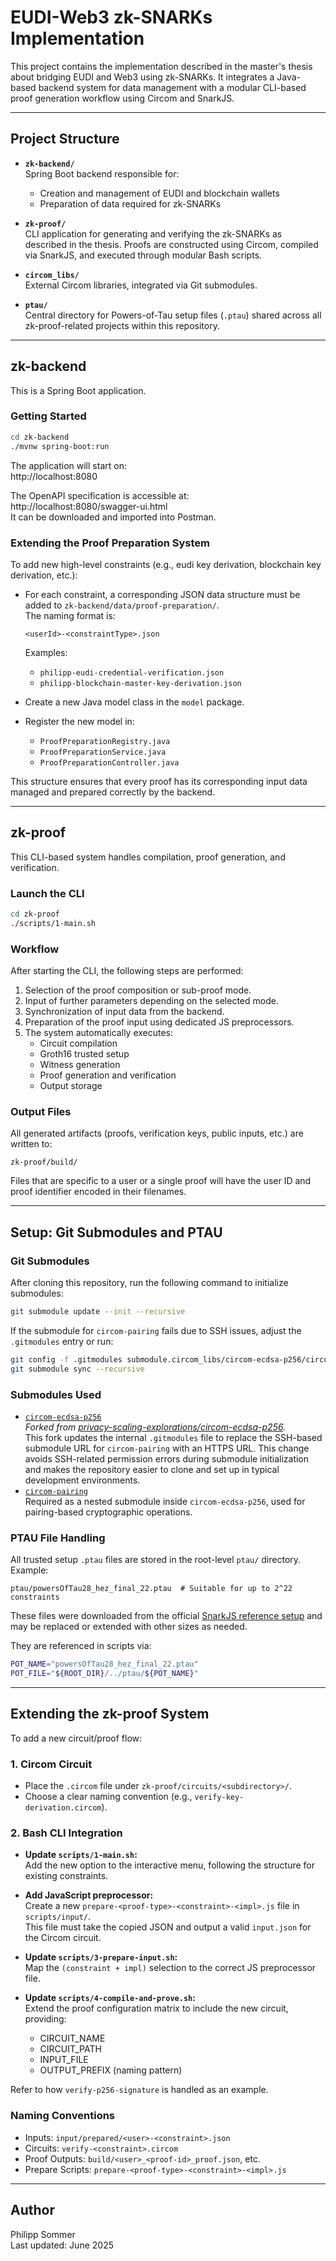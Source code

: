 # EUDI-Web3 zk-SNARKs Implementation

This project contains the implementation described in the master's thesis about bridging EUDI and Web3 using zk-SNARKs. It integrates a Java-based backend system for data management with a modular CLI-based proof generation workflow using Circom and SnarkJS.

---

## Project Structure

- **`zk-backend/`**  
  Spring Boot backend responsible for:

  - Creation and management of EUDI and blockchain wallets
  - Preparation of data required for zk-SNARKs

- **`zk-proof/`**  
  CLI application for generating and verifying the zk-SNARKs as described in the thesis. Proofs are constructed using Circom, compiled via SnarkJS, and executed through modular Bash scripts.

- **`circom_libs/`**  
  External Circom libraries, integrated via Git submodules.

- **`ptau/`**  
  Central directory for Powers-of-Tau setup files (`.ptau`) shared across all zk-proof-related projects within this repository.

---

## zk-backend

This is a Spring Boot application.

### Getting Started

```bash
cd zk-backend
./mvnw spring-boot:run
```

The application will start on:  
http://localhost:8080

The OpenAPI specification is accessible at:  
http://localhost:8080/swagger-ui.html  
It can be downloaded and imported into Postman.

### Extending the Proof Preparation System

To add new high-level constraints (e.g., eudi key derivation, blockchain key derivation, etc.):

- For each constraint, a corresponding JSON data structure must be added to `zk-backend/data/proof-preparation/`.  
  The naming format is:

  ```
  <userId>-<constraintType>.json
  ```

  Examples:

  - `philipp-eudi-credential-verification.json`
  - `philipp-blockchain-master-key-derivation.json`

- Create a new Java model class in the `model` package.
- Register the new model in:
  - `ProofPreparationRegistry.java`
  - `ProofPreparationService.java`
  - `ProofPreparationController.java`

This structure ensures that every proof has its corresponding input data managed and prepared correctly by the backend.

---

## zk-proof

This CLI-based system handles compilation, proof generation, and verification.

### Launch the CLI

```bash
cd zk-proof
./scripts/1-main.sh
```

### Workflow

After starting the CLI, the following steps are performed:

1. Selection of the proof composition or sub-proof mode.
2. Input of further parameters depending on the selected mode.
3. Synchronization of input data from the backend.
4. Preparation of the proof input using dedicated JS preprocessors.
5. The system automatically executes:
   - Circuit compilation
   - Groth16 trusted setup
   - Witness generation
   - Proof generation and verification
   - Output storage

### Output Files

All generated artifacts (proofs, verification keys, public inputs, etc.) are written to:

```
zk-proof/build/
```

Files that are specific to a user or a single proof will have the user ID and proof identifier encoded in their filenames.

---

## Setup: Git Submodules and PTAU

### Git Submodules

After cloning this repository, run the following command to initialize submodules:

```bash
git submodule update --init --recursive
```

If the submodule for `circom-pairing` fails due to SSH issues, adjust the `.gitmodules` entry or run:

```bash
git config -f .gitmodules submodule.circom_libs/circom-ecdsa-p256/circuits/circom-pairing.url https://github.com/yi-sun/circom-pairing.git
git submodule sync --recursive
```

### Submodules Used

- [`circom-ecdsa-p256`](https://github.com/sommer-ph/circom-ecdsa-p256)  
  _Forked from [privacy-scaling-explorations/circom-ecdsa-p256](https://github.com/privacy-scaling-explorations/circom-ecdsa-p256)._  
  This fork updates the internal `.gitmodules` file to replace the SSH-based submodule URL for `circom-pairing` with an HTTPS URL. This change avoids SSH-related permission errors during submodule initialization and makes the repository easier to clone and set up in typical development environments.
- [`circom-pairing`](https://github.com/yi-sun/circom-pairing)  
  Required as a nested submodule inside `circom-ecdsa-p256`, used for pairing-based cryptographic operations.

### PTAU File Handling

All trusted setup `.ptau` files are stored in the root-level `ptau/` directory.  
Example:

```
ptau/powersOfTau28_hez_final_22.ptau  # Suitable for up to 2^22 constraints
```

These files were downloaded from the official [SnarkJS reference setup](https://github.com/iden3/snarkjs#7-ptau-setup) and may be replaced or extended with other sizes as needed.

They are referenced in scripts via:

```bash
POT_NAME="powersOfTau28_hez_final_22.ptau"
POT_FILE="${ROOT_DIR}/../ptau/${POT_NAME}"
```

---

## Extending the zk-proof System

To add a new circuit/proof flow:

### 1. Circom Circuit

- Place the `.circom` file under `zk-proof/circuits/<subdirectory>/`.
- Choose a clear naming convention (e.g., `verify-key-derivation.circom`).

### 2. Bash CLI Integration

- **Update `scripts/1-main.sh`:**  
  Add the new option to the interactive menu, following the structure for existing constraints.
- **Add JavaScript preprocessor:**  
  Create a new `prepare-<proof-type>-<constraint>-<impl>.js` file in `scripts/input/`.  
  This file must take the copied JSON and output a valid `input.json` for the Circom circuit.

- **Update `scripts/3-prepare-input.sh`:**  
  Map the `(constraint + impl)` selection to the correct JS preprocessor file.

- **Update `scripts/4-compile-and-prove.sh`:**  
  Extend the proof configuration matrix to include the new circuit, providing:
  - CIRCUIT_NAME
  - CIRCUIT_PATH
  - INPUT_FILE
  - OUTPUT_PREFIX (naming pattern)

Refer to how `verify-p256-signature` is handled as an example.

### Naming Conventions

- Inputs: `input/prepared/<user>-<constraint>.json`
- Circuits: `verify-<constraint>.circom`
- Proof Outputs: `build/<user>_<proof-id>_proof.json`, etc.
- Prepare Scripts: `prepare-<proof-type>-<constraint>-<impl>.js`

---

## Author

Philipp Sommer  
Last updated: June 2025
